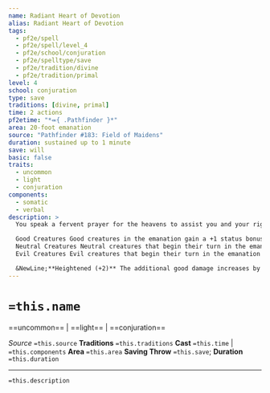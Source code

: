 ```yaml
---
name: Radiant Heart of Devotion
alias: Radiant Heart of Devotion
tags:
  - pf2e/spell
  - pf2e/spell/level_4
  - pf2e/school/conjuration
  - pf2e/spelltype/save
  - pf2e/tradition/divine
  - pf2e/tradition/primal
level: 4
school: conjuration
type: save
traditions: [divine, primal]
time: 2 actions
pf2etime: "*⬺{ .Pathfinder }*"
area: 20-foot emanation
source: "Pathfinder #183: Field of Maidens"
duration: sustained up to 1 minute
save: will
basic: false
traits:
  - uncommon
  - light
  - conjuration
components:
  - somatic
  - verbal
description: >
  You speak a fervent prayer for the heavens to assist you and your righteous allies. Your heart begins to glow with a radiance that fills the area with bright light. The spell has the following effects on creatures in the area, based on the creature's alignment on the good-evil axis.

  Good Creatures Good creatures in the emanation gain a +1 status bonus to attack rolls and their Strikes deal an additional 1d6 good damage.
  Neutral Creatures Neutral creatures that begin their turn in the emanation must succeed at a Will save or be [[Dazzled]] for 1 round.
  Evil Creatures Evil creatures that begin their turn in the emanation must succeed at a Will save or be [[Blinded]] for 1 round.

  &NewLine;**Heightened (+2)** The additional good damage increases by 1d6.
---
```

# `=this.name`
==uncommon== | ==light== | ==conjuration==

*Source* `=this.source`
**Traditions** `=this.traditions`
**Cast** `=this.time` | `=this.components`
**Area** `=this.area`
**Saving Throw** `=this.save`; **Duration** `=this.duration`

***
`=this.description`